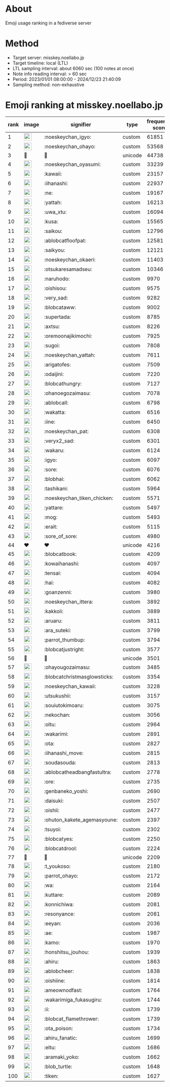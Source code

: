 # About
Emoji usage ranking in a fediverse server

# Method
- Target server: misskey.noellabo.jp
- Target timeline: local (LTL)
- LTL sampling interval: about 6060 sec (100 notes at once)
- Note info reading interval: > 60 sec
- Period: 2023/01/01 08:00:00 - 2024/12/23 21:40:09 
- Sampling method: non-exhaustive

# Emoji ranking at misskey.noellabo.jp

|rank|image|signifier|type|frequency score|
|----|----|----|----|----|
|1|<img height="24" src="https://misskey.noellabo.jp/emoji/noeskeychan_igyo.webp">|:noeskeychan_igyo:|custom|61851|
|2|<img height="24" src="https://misskey.noellabo.jp/emoji/noeskeychan_ohayo.webp">|:noeskeychan_ohayo:|custom|53568|
|3|🎉|🎉|unicode|44738|
|4|<img height="24" src="https://misskey.noellabo.jp/emoji/noeskeychan_oyasumi.webp">|:noeskeychan_oyasumi:|custom|33239|
|5|<img height="24" src="https://misskey.noellabo.jp/emoji/kawaii.webp">|:kawaii:|custom|23157|
|6|<img height="24" src="https://misskey.noellabo.jp/emoji/iihanashi.webp">|:iihanashi:|custom|22937|
|7|<img height="24" src="https://misskey.noellabo.jp/emoji/ne.webp">|:ne:|custom|19167|
|8|<img height="24" src="https://misskey.noellabo.jp/emoji/yattah.webp">|:yattah:|custom|16213|
|9|<img height="24" src="https://misskey.noellabo.jp/emoji/uwa_xtu.webp">|:uwa_xtu:|custom|16094|
|10|<img height="24" src="https://misskey.noellabo.jp/emoji/kusa.webp">|:kusa:|custom|15565|
|11|<img height="24" src="https://misskey.noellabo.jp/emoji/saikou.webp">|:saikou:|custom|12796|
|12|<img height="24" src="https://misskey.noellabo.jp/emoji/ablobcatfloofpat.webp">|:ablobcatfloofpat:|custom|12581|
|13|<img height="24" src="https://misskey.noellabo.jp/emoji/saikyou.webp">|:saikyou:|custom|12121|
|14|<img height="24" src="https://misskey.noellabo.jp/emoji/noeskeychan_okaeri.webp">|:noeskeychan_okaeri:|custom|11403|
|15|<img height="24" src="https://misskey.noellabo.jp/emoji/otsukaresamadseu.webp">|:otsukaresamadseu:|custom|10346|
|16|<img height="24" src="https://misskey.noellabo.jp/emoji/naruhodo.webp">|:naruhodo:|custom|9970|
|17|<img height="24" src="https://misskey.noellabo.jp/emoji/oishisou.webp">|:oishisou:|custom|9575|
|18|<img height="24" src="https://misskey.noellabo.jp/emoji/very_sad.webp">|:very_sad:|custom|9282|
|19|<img height="24" src="https://misskey.noellabo.jp/emoji/blobcataww.webp">|:blobcataww:|custom|9002|
|20|<img height="24" src="https://misskey.noellabo.jp/emoji/supertada.webp">|:supertada:|custom|8785|
|21|<img height="24" src="https://misskey.noellabo.jp/emoji/axtsu.webp">|:axtsu:|custom|8226|
|22|<img height="24" src="https://misskey.noellabo.jp/emoji/oremoonajikimochi.webp">|:oremoonajikimochi:|custom|7925|
|23|<img height="24" src="https://misskey.noellabo.jp/emoji/sugoi.webp">|:sugoi:|custom|7808|
|24|<img height="24" src="https://misskey.noellabo.jp/emoji/noeskeychan_yattah.webp">|:noeskeychan_yattah:|custom|7611|
|25|<img height="24" src="https://misskey.noellabo.jp/emoji/arigatofes.webp">|:arigatofes:|custom|7509|
|26|<img height="24" src="https://misskey.noellabo.jp/emoji/odaijini.webp">|:odaijini:|custom|7220|
|27|<img height="24" src="https://misskey.noellabo.jp/emoji/blobcathungry.webp">|:blobcathungry:|custom|7127|
|28|<img height="24" src="https://misskey.noellabo.jp/emoji/ohanoegozaimasu.webp">|:ohanoegozaimasu:|custom|7078|
|29|<img height="24" src="https://misskey.noellabo.jp/emoji/ablobcall.webp">|:ablobcall:|custom|6798|
|30|<img height="24" src="https://misskey.noellabo.jp/emoji/wakatta.webp">|:wakatta:|custom|6516|
|31|<img height="24" src="https://misskey.noellabo.jp/emoji/iine.webp">|:iine:|custom|6450|
|32|<img height="24" src="https://misskey.noellabo.jp/emoji/noeskeychan_pat.webp">|:noeskeychan_pat:|custom|6308|
|33|<img height="24" src="https://misskey.noellabo.jp/emoji/veryx2_sad.webp">|:veryx2_sad:|custom|6301|
|34|<img height="24" src="https://misskey.noellabo.jp/emoji/wakaru.webp">|:wakaru:|custom|6124|
|35|<img height="24" src="https://misskey.noellabo.jp/emoji/igyo.webp">|:igyo:|custom|6097|
|36|<img height="24" src="https://misskey.noellabo.jp/emoji/sore.webp">|:sore:|custom|6076|
|37|<img height="24" src="https://misskey.noellabo.jp/emoji/blobhai.webp">|:blobhai:|custom|6062|
|38|<img height="24" src="https://misskey.noellabo.jp/emoji/tashikani.webp">|:tashikani:|custom|5964|
|39|<img height="24" src="https://misskey.noellabo.jp/emoji/noeskeychan_tiken_chicken.webp">|:noeskeychan_tiken_chicken:|custom|5571|
|40|<img height="24" src="https://misskey.noellabo.jp/emoji/yattare.webp">|:yattare:|custom|5497|
|41|<img height="24" src="https://misskey.noellabo.jp/emoji/mog.webp">|:mog:|custom|5493|
|42|<img height="24" src="https://misskey.noellabo.jp/emoji/erait.webp">|:erait:|custom|5115|
|43|<img height="24" src="https://misskey.noellabo.jp/emoji/sore_of_sore.webp">|:sore_of_sore:|custom|4980|
|44|❤|❤|unicode|4216|
|45|<img height="24" src="https://misskey.noellabo.jp/emoji/blobcatbook.webp">|:blobcatbook:|custom|4209|
|46|<img height="24" src="https://misskey.noellabo.jp/emoji/kowaihanashi.webp">|:kowaihanashi:|custom|4097|
|47|<img height="24" src="https://misskey.noellabo.jp/emoji/tensai.webp">|:tensai:|custom|4094|
|48|<img height="24" src="https://misskey.noellabo.jp/emoji/hai.webp">|:hai:|custom|4082|
|49|<img height="24" src="https://misskey.noellabo.jp/emoji/goanzenni.webp">|:goanzenni:|custom|3980|
|50|<img height="24" src="https://misskey.noellabo.jp/emoji/noeskeychan_ittera.webp">|:noeskeychan_ittera:|custom|3892|
|51|<img height="24" src="https://misskey.noellabo.jp/emoji/kakkoii.webp">|:kakkoii:|custom|3889|
|52|<img height="24" src="https://misskey.noellabo.jp/emoji/aruaru.webp">|:aruaru:|custom|3811|
|53|<img height="24" src="https://misskey.noellabo.jp/emoji/ara_suteki.webp">|:ara_suteki:|custom|3799|
|54|<img height="24" src="https://misskey.noellabo.jp/emoji/parrot_thumbup.webp">|:parrot_thumbup:|custom|3794|
|55|<img height="24" src="https://misskey.noellabo.jp/emoji/blobcatjustright.webp">|:blobcatjustright:|custom|3577|
|56|🍗|🍗|unicode|3501|
|57|<img height="24" src="https://misskey.noellabo.jp/emoji/ohayougozaimasu.webp">|:ohayougozaimasu:|custom|3485|
|58|<img height="24" src="https://misskey.noellabo.jp/emoji/blobcatchristmasglowsticks.webp">|:blobcatchristmasglowsticks:|custom|3354|
|59|<img height="24" src="https://misskey.noellabo.jp/emoji/noeskeychan_kawaii.webp">|:noeskeychan_kawaii:|custom|3228|
|60|<img height="24" src="https://misskey.noellabo.jp/emoji/utsukushii.webp">|:utsukushii:|custom|3157|
|61|<img height="24" src="https://misskey.noellabo.jp/emoji/souiutokimoaru.webp">|:souiutokimoaru:|custom|3075|
|62|<img height="24" src="https://misskey.noellabo.jp/emoji/nekochan.webp">|:nekochan:|custom|3056|
|63|<img height="24" src="https://misskey.noellabo.jp/emoji/oltu.webp">|:oltu:|custom|2964|
|64|<img height="24" src="https://misskey.noellabo.jp/emoji/wakarimi.webp">|:wakarimi:|custom|2891|
|65|<img height="24" src="https://misskey.noellabo.jp/emoji/ota.webp">|:ota:|custom|2827|
|66|<img height="24" src="https://misskey.noellabo.jp/emoji/iihanashi_move.webp">|:iihanashi_move:|custom|2815|
|67|<img height="24" src="https://misskey.noellabo.jp/emoji/soudasouda.webp">|:soudasouda:|custom|2813|
|68|<img height="24" src="https://misskey.noellabo.jp/emoji/ablobcatheadbangfastultra.webp">|:ablobcatheadbangfastultra:|custom|2778|
|69|<img height="24" src="https://misskey.noellabo.jp/emoji/ore.webp">|:ore:|custom|2735|
|70|<img height="24" src="https://misskey.noellabo.jp/emoji/genbaneko_yoshi.webp">|:genbaneko_yoshi:|custom|2690|
|71|<img height="24" src="https://misskey.noellabo.jp/emoji/daisuki.webp">|:daisuki:|custom|2507|
|72|<img height="24" src="https://misskey.noellabo.jp/emoji/oishii.webp">|:oishii:|custom|2477|
|73|<img height="24" src="https://misskey.noellabo.jp/emoji/ohuton_kakete_agemasyoune.webp">|:ohuton_kakete_agemasyoune:|custom|2397|
|74|<img height="24" src="https://misskey.noellabo.jp/emoji/tsuyoi.webp">|:tsuyoi:|custom|2302|
|75|<img height="24" src="https://misskey.noellabo.jp/emoji/blobcatyes.webp">|:blobcatyes:|custom|2250|
|76|<img height="24" src="https://misskey.noellabo.jp/emoji/blobcatdrool.webp">|:blobcatdrool:|custom|2224|
|77|👀|👀|unicode|2209|
|78|<img height="24" src="https://misskey.noellabo.jp/emoji/t_youkoso.webp">|:t_youkoso:|custom|2180|
|79|<img height="24" src="https://misskey.noellabo.jp/emoji/parrot_ohayo.webp">|:parrot_ohayo:|custom|2172|
|80|<img height="24" src="https://misskey.noellabo.jp/emoji/wa.webp">|:wa:|custom|2164|
|81|<img height="24" src="https://misskey.noellabo.jp/emoji/kuttare.webp">|:kuttare:|custom|2089|
|82|<img height="24" src="https://misskey.noellabo.jp/emoji/konnichiwa.webp">|:konnichiwa:|custom|2081|
|83|<img height="24" src="https://misskey.noellabo.jp/emoji/resonyance.webp">|:resonyance:|custom|2081|
|84|<img height="24" src="https://misskey.noellabo.jp/emoji/eeyan.webp">|:eeyan:|custom|2036|
|85|<img height="24" src="https://misskey.noellabo.jp/emoji/ae.webp">|:ae:|custom|1987|
|86|<img height="24" src="https://misskey.noellabo.jp/emoji/kamo.webp">|:kamo:|custom|1970|
|87|<img height="24" src="https://misskey.noellabo.jp/emoji/honshitsu_jouhou.webp">|:honshitsu_jouhou:|custom|1939|
|88|<img height="24" src="https://misskey.noellabo.jp/emoji/ahiru.webp">|:ahiru:|custom|1863|
|89|<img height="24" src="https://misskey.noellabo.jp/emoji/ablobcheer.webp">|:ablobcheer:|custom|1838|
|90|<img height="24" src="https://misskey.noellabo.jp/emoji/oishiine.webp">|:oishiine:|custom|1814|
|91|<img height="24" src="https://misskey.noellabo.jp/emoji/ameownodfast.webp">|:ameownodfast:|custom|1764|
|92|<img height="24" src="https://misskey.noellabo.jp/emoji/wakarimiga_fukasugiru.webp">|:wakarimiga_fukasugiru:|custom|1744|
|93|<img height="24" src="https://misskey.noellabo.jp/emoji/ii.webp">|:ii:|custom|1739|
|94|<img height="24" src="https://misskey.noellabo.jp/emoji/blobcat_flamethrower.webp">|:blobcat_flamethrower:|custom|1739|
|95|<img height="24" src="https://misskey.noellabo.jp/emoji/ota_poison.webp">|:ota_poison:|custom|1734|
|96|<img height="24" src="https://misskey.noellabo.jp/emoji/ahiru_fanatic.webp">|:ahiru_fanatic:|custom|1699|
|97|<img height="24" src="https://misskey.noellabo.jp/emoji/eltu.webp">|:eltu:|custom|1686|
|98|<img height="24" src="https://misskey.noellabo.jp/emoji/aramaki_yoko.webp">|:aramaki_yoko:|custom|1662|
|99|<img height="24" src="https://misskey.noellabo.jp/emoji/blob_turtle.webp">|:blob_turtle:|custom|1648|
|100|<img height="24" src="https://misskey.noellabo.jp/emoji/tiken.webp">|:tiken:|custom|1627|
